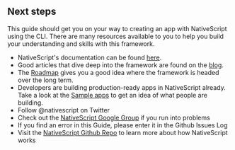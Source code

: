 ## Next steps

This guide should get you on your way to creating an app with NativeScript using the CLI. There are many resources available to you to help you build your understanding and skills with this framework.

- NativeScript's documentation can be found [here](http://docs.nativescript.org/). 
- Good articles that dive deep into the framework are found on the [blog](http://nativescript.org/blogs).
- The [Roadmap](https://www.nativescript.org/roadmap) gives you a good idea where the framework is headed over the long term.
- Developers are building production-ready apps in NativeScript already. Take a look at the [Sample apps](https://www.nativescript.org/app-samples-with-code) to get an idea of what people are building.
- Follow @nativescript on Twitter
- Check out the [NativeScript Google Group](https://groups.google.com/forum/#!forum/nativescript) if you run into problems
- If you find an error in this Guide, please enter it in the Github Issues Log
- Visit the [NativeScript Github Repo](https://github.com/nativescript) to learn more about how NativeScript works
